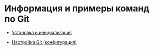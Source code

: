 # Информация и примеры команд по Git

* [Установка и инициализация](install.md)

* [Настройка Git (конфигурация)](config.md)
